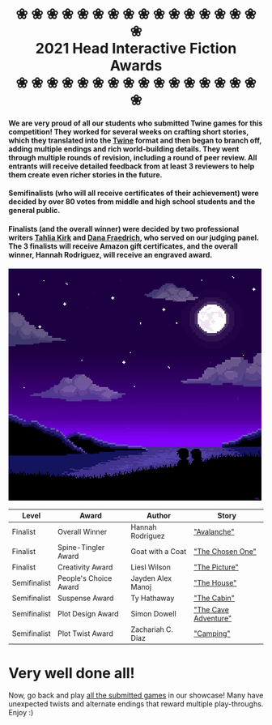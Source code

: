 <h1 align="center">❀ ❀ ❀ ❀ ❀ ❀ ❀ ❀ ❀ ❀ ❀ ❀ ❀ ❀ ❀ ❀ ❀<br>
2021 Head Interactive Fiction Awards<br>
❀ ❀ ❀ ❀ ❀ ❀ ❀ ❀ ❀ ❀ ❀ ❀ ❀ ❀ ❀ ❀ ❀<br>
</h1>

#### We are very proud of all our students who submitted Twine games for this competition! They worked for several weeks on crafting short stories, which they translated into the [Twine](http://twinery.org/) format and then began to branch off, adding multiple endings and rich world-building details. They went through multiple rounds of revision, including a round of peer review. All entrants will receive detailed feedback from at least 3 reviewers to help them create even richer stories in the future.

#### Semifinalists (who will all receive certificates of their achievement) were decided by over 80 votes from middle and high school students and the general public.

#### Finalists (and the overall winner) were decided by two professional writers [Tahlia Kirk](https://www.amazon.com/Tahlia-Kirk/e/B081B7ZFMQ%3Fref=dbs_a_mng_rwt_scns_share) and [Dana Fraedrich](https://www.amazon.com/Out-Shadows-Broken-Gears-Book-ebook/dp/B01JHY3A6A/), who served on our judging panel. The 3 finalists will receive Amazon gift certificates, and the overall winner, Hannah Rodriguez, will receive an engraved award.

<img src="media/fireworks.gif" max-width="500px">

| Level | Award | Author | Story |
| ---   | ---   | ---   | ---   |
| Finalist| Overall Winner| Hannah Rodriguez | ["Avalanche"](voting-pages/02.md)|
| Finalist| Spine-Tingler Award|Goat with a Coat | ["The Chosen One"](voting-pages/01.md)|
|Finalist| Creativity Award| Liesl Wilson| ["The Picture"](voting-pages/05.md)|
|Semifinalist| People's Choice Award| Jayden Alex Manoj| ["The House"](voting-pages/10.md)|
|Semifinalist| Suspense Award| Ty Hathaway | ["The Cabin"](voting-pages/11.md)|
|Semifinalist| Plot Design Award |Simon Dowell | ["The Cave Adventure"](voting-pages/07.md)|
|Semifinalist| Plot Twist Award |Zachariah C. Diaz | ["Camping"](voting-pages/09.md)|

# Very well done all!
Now, go back and play [all the submitted games](index.md) in our showcase! Many have unexpected twists and alternate endings that reward multiple play-throughs. Enjoy :)




